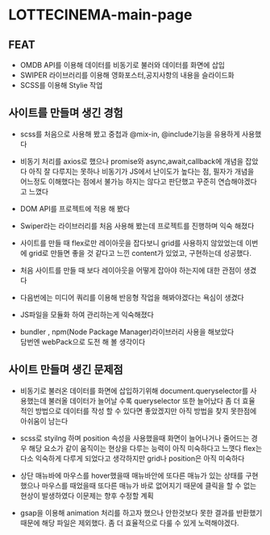 # LOTTECINEMA-main-page

## FEAT 
- OMDB API를 이용해 데이터를 비동기로 불러와 데이터를 화면에 삽입
- SWIPER 라이브러리를 이용해 영화포스터,공지사항의 내용을 슬라이드화 
- SCSS를 이용해 Stylie 작업 


## 사이트를 만들며 생긴 경험 
- scss를 처음으로 사용해 봤고 중첩과 @mix-in, @include기능을 유용하게 사용했다

- 비동기 처리를 axios로 했으나 promise와 async,await,callback에 개념을 잡았다
아직 잘 다루지는 못하나 비동기가 JS에서 난이도가 높다는 점, 필자가 개념을 어느정도 이해했다는 점에서 불가능 하지는 않다고 판단했고 꾸준히 연습해야겠다고 느꼈다  

- DOM API를 프로젝트에 적용 해 봤다

- Swiper라는 라이브러리를 처음 사용해 봤는데 프로젝트를 진행하며 익숙 해졌다

- 사이트를 만들 때 flex로만 레이아웃을 잡다보니 grid를 사용하지 않았었는데
이번에 grid로 만들면 좋을 것 같다고 느낀 content가 있었고, 구현하는데 성공했다.

- 처음 사이트를 만들 때 보다 레이아웃을 어떻게 잡아야 하는지에 대한 관점이 생겼다

- 다음번에는 미디어 쿼리를 이용해 반응형 작업을 해봐야겠다는 욕심이 생겼다 

- JS파일을 모듈화 하여 관리하는게 익숙해졌다 

- bundler , npm(Node Package Manager)라이브러리 사용을 해보았다  
담번엔 webPack으로 도전 해 볼 생각이다


## 사이트 만들며 생긴 문제점
- 비동기로 불러온 데이터를 화면에 삽입하기위해 document.queryselector를 사용했는데 
불러올 데이터가 늘어날 수록 queryselector 또한 늘어났다 좀 더 효율 적인 방법으로 데이터를 작성 할 수 있다면 좋았겠지만 아직 방법을 찾지 못한점에 아쉬움이 남는다 

- scss로 styilng 하며 position 속성을 사용했을때 화면이 늘어나거나 줄어드는 경우 해당 요소가 같이 움직이는 현상을 다루는 능력이 아직 미숙하다고 느꼇다 flex는 다소 익숙하게 다루게 되었다고 생각하지만 grid나 position은 아직 미숙하다 

- 상단 매뉴바에 마우스를 hover했을때 매뉴바안에 또다른 매뉴가 있는 상태를 구현했으나 마우스를 때었을때 또다른 매뉴가 바로 없어지기 때문에 클릭을 할 수 없는 현상이 발생하였다 이문제는 향후 수정할 계획

- gsap을 이용해 animation 처리를 하고자 했으나 안한것보다 못한 결과를 반환했기때문에 해당 파일은 제외했다. 좀 더 효율적으로 다룰 수 있게 노력해야겠다.